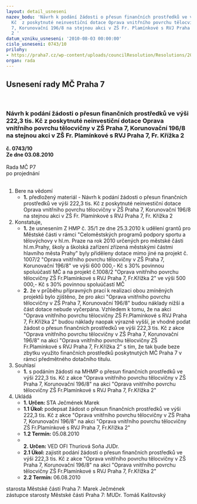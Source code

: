```yaml
---
layout: detail_usneseni
nazev_bodu: 'Návrh k podání žádosti o přesun finančních prostředků ve výši 222,3 tis.
  Kč  z poskytnuté neinvestiční dotace Oprava vnitřního povrchu tělocvičny v ZŠ Praha
  7, Korunovační 196/8 na stejnou akci v ZŠ Fr. Plamínkové s RVJ Praha 7, Fr. Křížka
  2 '
datum_vzniku_usneseni: '2010-08-03 00:00:00'
cislo_usneseni: 0743/10
prilohy:
- https://praha7.cz/wp-content/uploads/councilResolution/Resolutions/20169/40-10-usnesen%c3%ad_35_1_-_p%c5%99%c3%adloha_%c4%8d.1_b_k_usnesen%c3%ad_zastupitelstva_hmp(1).xls
organ: rada
---
```

<div id="ucUsn_pList" class="usn">
	<span><h2>Usnesení rady MČ Praha 7 </h2>
<br></span><div class="standBody">
<span><h3>Návrh k podání žádosti o přesun finančních prostředků ve výši 222,3 tis. Kč  z poskytnuté neinvestiční dotace Oprava vnitřního povrchu tělocvičny v ZŠ Praha 7, Korunovační 196/8 na stejnou akci v ZŠ Fr. Plamínkové s RVJ Praha 7, Fr. Křížka 2 </h3></span><div class="center">
		<strong>č. 0743/10</strong><br>
	</div>
<div class="center">
		<strong>Ze dne 03.08.2010</strong><br><br>
	</div>Rada MČ P7<br> po projednání<br><br><ol>
<li>Bere na vědomí<ul><li>
<strong>1.</strong> předložený materiál - Návrh k podání žádosti o přesun finančních prostředků ve výši 222,3 tis. Kč  z poskytnuté neinvestiční dotace Oprava vnitřního povrchu tělocvičny v ZŠ Praha 7, Korunovační 196/8 na stejnou akci v ZŠ Fr. Plamínkové s RVJ Praha 7, Fr. Křížka 2 </li></ul>
</li>
<li>Konstatuje,<ul>
<li>
<strong>1.</strong> že usnesením Z HMP č. 35/1 ze dne 25.3.2010 k udělení grantů pro Městské části v rámci "Celoměstských programů podpory sportu a tělovýchovy v hl.m. Praze na rok 2010 určených pro městské části hl.m.Prahy, školy a školská zařízení zřízená městskými částmi hlavního města Prahy" byly přiděleny dotace mimo jiné na projekt č. 1007/2 "Oprava vnitřního povrchu tělocvičny v ZŠ Praha 7, Korunovační 196/8" ve výši 600 000,- Kč s 30% povinnou spoluúčastí MČ  a na projekt č.1008/2 "Oprava vnitřního povrchu tělocvičny ZŠ Fr.Plamínkové s RVJ Praha 7, Fr.Křížka 2" ve výši 500 000,- Kč s 30% povinnou spoluúčastí MČ</li>
<li>
<strong>2.</strong> že v průběhu přípravných prací k realizaci obou zmíněných projektů bylo zjištěno, že pro akci  "Oprava vnitřního povrchu tělocvičny v ZŠ Praha 7, Korunovační 196/8" budou náklady nižší a část dotace nebude vyčerpána. Vzhledem k tomu, že na akci   "Oprava vnitřního povrchu tělocvičny ZŠ Fr.Plamínkové s RVJ Praha 7, Fr.Křížka 2" budou náklady  naopak výrazně vyšší, je vhodné podat žádost o přesun finančních prostředků ve výši 222,3 tis. Kč  z akce "Oprava vnitřního povrchu tělocvičny v ZŠ Praha 7, Korunovační 196/8" na akci  "Oprava vnitřního povrchu tělocvičny ZŠ Fr.Plamínkové s RVJ Praha 7, Fr.Křížka 2" s tím, že tak bude beze zbytku využito finančních prostředků poskytnutých MČ Praha 7 v rámci předmětného dotačního titulu. </li>
</ul>
</li>
<li>Souhlasí<ul><li>
<strong>1.</strong> s podáním žádosti na MHMP o přesun finančních prostředků ve výši  222,3 tis. Kč  z akce "Oprava vnitřního povrchu tělocvičny v ZŠ Praha 7, Korunovační 196/8" na akci  "Oprava vnitřního povrchu tělocvičny ZŠ Fr.Plamínkové s RVJ Praha 7, Fr.Křížka 2"   </li></ul>
</li>
<li>Ukládá<ul>
<li>
<strong>1. Určen: </strong>STA Ječmének Marek</li>
<li>
<strong>1.1 Úkol: </strong>podepsat žádost  o přesun finančních prostředků ve výši  222,3 tis. Kč  z akce "Oprava vnitřního povrchu tělocvičny v ZŠ Praha 7, Korunovační 196/8" na akci  "Oprava vnitřního povrchu tělocvičny ZŠ Fr.Plamínkové s RVJ Praha 7, Fr.Křížka 2"    </li>
<li>
<strong>1.2 Termín: </strong>05.08.2010</li>
<li>
<strong><br>2. Určen: </strong>VED OFI Thuriová Soňa JUDr.</li>
<li>
<strong>2.1 Úkol: </strong>zajistit podání žádosti o přesun finančních prostředků ve výši  222,3 tis. Kč z akce "Oprava vnitřního povrchu tělocvičny v ZŠ Praha 7, Korunovační 196/8" na akci  "Oprava vnitřního povrchu tělocvičny ZŠ Fr.Plamínkové s RVJ Praha 7, Fr.Křížka 2"  </li>
<li>
<strong>2.2 Termín: </strong>06.08.2010</li>
</ul>
</li>
</ol>starosta Městské části Praha 7: Marek Ječmének<br>zástupce starosty Městské části Praha 7: MUDr. Tomáš Kaštovský 
</div>
</div>